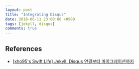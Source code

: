 ```yaml
---
layout: post
title: "Integrating Disqus"
date: 2018-06-11 23:00:00 +0900
tags: [jekyll, disqus]
comments: true
---
```


## References

- [[xho95's Swift Life] Jekyll: Disqus 연결부터 마이그레이션까지](https://xho95.github.io/blog/jekyll/disqus/migration/2017/01/20/Add-Disqus-to-Jekyll.html)
